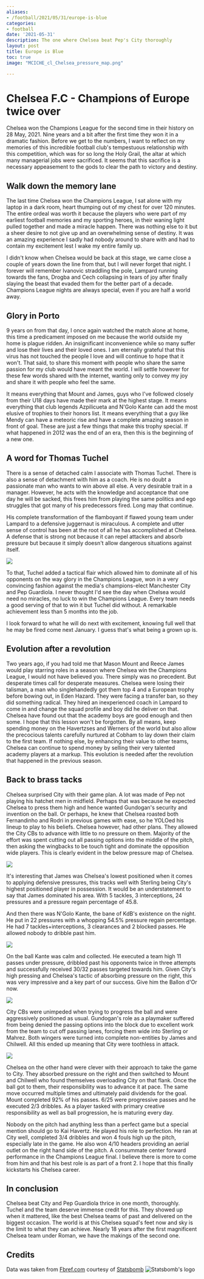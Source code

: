```yaml
---
aliases:
- /football/2021/05/31/europe-is-blue
categories:
- football
date: '2021-05-31'
description: The one where Chelsea beat Pep's City thoroughly
layout: post
title: Europe is Blue
toc: true
image: "MCICHE_cl_Chelsea_pressure_map.png"

---
```


# Chelsea F.C - Champions of Europe twice over

Chelsea won the Champions League for the second time in their history on 28 May, 2021. Nine years and a bit after the first time they won it in a dramatic fashion. Before we get to the numbers, I want to reflect on my memories of this incredible football club's tempestuous relationship with this competition, which was for so long the Holy Grail, the altar at which many managerial jobs were sacrificed. It seems that this sacrifice is a necessary appeasement to the gods to clear the path to victory and destiny. 

## Walk down the memory lane

The last time Chelsea won the Champions League, I sat alone with my laptop in a dark room, heart thumping out of my chest for over 120 minutes. The entire ordeal was worth it because the players who were part of my earliest football memories and my sporting heroes, in their waning light pulled together and made a miracle happen. There was nothing else to it but a sheer desire to not give up and an overwhelming sense of destiny. It was an amazing experience I sadly had nobody around to share with and had to contain my excitement lest I wake my entire family up.

I didn't know when Chelsea would be back at this stage, we came close a couple of years down the line from that, but I will never forget that night. I forever will remember Ivanovic straddling the pole, Lampard running towards the fans, Drogba and Cech collapsing in tears of joy after finally slaying the beast that evaded them for the better part of a decade. Champions League nights are always special, even if you are half a world away.

## Glory in Porto

9 years on from that day, I once again watched the match alone at home, this time a predicament imposed on me because the world outside my home is plague ridden. An insignificant inconvenience while so many suffer and lose their lives and their loved ones. I am eternally grateful that this virus has not touched the people I love and will continue to hope that it won't. That said, to share this moment with people who share the same passion for my club would have meant the world. I will settle however for these few words shared with the internet, wanting only to convey my joy and share it with people who feel the same.

It means everything that Mount and James, guys who I've followed closely from their U18 days have made their mark at the highest stage. It means everything that club legends Azpilicueta and N'Golo Kante can add the most elusive of trophies to their honors list. It means everything that a guy like Mendy can have a meteoric rise and have a complete amazing season in front of goal. These are just a few things that make this trophy special. If what happened in 2012 was the end of an era, then this is the beginning of a new one.

## A word for Thomas Tuchel

There is a sense of detached calm I associate with Thomas Tuchel. There is also a sense of detachment with him as a coach. He is no doubt a passionate man who wants to win above all else. A very desirable trait in a manager. However, he acts with the knowledge and acceptance that one day he will be sacked, this frees him from playing the same politics and ego struggles that got many of his predecessors fired. Long may that continue. 

His complete transformation of the flamboyant if flawed young team under Lampard to a defensive juggernaut is miraculous. A complete and utter sense of control has been at the root of all he has accomplished at Chelsea. A defense that is strong not because it can repel attackers and absorb pressure but because it simply doesn't allow dangerous situations against itself. 

![](che_shot_against_distance_vs_outcome_lampard_vs_tuchel.png)

To that, Tuchel added a tactical flair which allowed him to dominate all of his opponents on the way glory in the Champions League, won in a very convincing fashion against the media's champions-elect Manchester City and Pep Guardiola. I never thought I'd see the day when Chelsea would need no miracles, no luck to win the Champions League. Every team needs a good serving of that to win it but Tuchel did without. A remarkable achievement less than 5 months into the job. 


I look forward to what he will do next with excitement, knowing full well that he may be fired come next January. I guess that's what being a grown up is. 

## Evolution after a revolution

Two years ago, if you had told me that Mason Mount and Reece James would play starring roles in a season where Chelsea win the Champions League, I would not have believed you. There simply was no precedent. But desperate times call for desperate measures. Chelsea were losing their talisman, a man who singlehandedly got them top 4 and a European trophy before bowing out, in Eden Hazard. They were facing a transfer ban, so they did something radical. They hired an inexperienced coach in Lampard to come in and change the squad profile and boy did he deliver on that. Chelsea have found out that the academy boys are good enough and then some. I hope that this lesson won't be forgotten. By all means, keep spending money on the Havertzses and Werners of the world but also allow the precocious talents carefully nurtured at Cobham to lay down their claim to the first team. If nothing else, by enhancing their value to other teams, Chelsea can continue to spend money by selling their very talented academy players at a markup. This evolution is needed after the revolution that happened in the previous season. 

## Back to brass tacks

Chelsea surprised City with their game plan. A lot was made of Pep not playing his hatchet men in midfield. Perhaps that was because he expected Chelsea to press them high and hence wanted Gundogan's security and invention on the ball. Or perhaps, he knew that Chelsea roasted both Fernandinho and Rodri in previous games with ease, so he YOLOed his lineup to play to his beliefs. Chelsea however, had other plans. They allowed the City CBs to advance with little to no pressure on them. Majority of the effort was spent cutting out all passing options into the middle of the pitch, then asking the wingbacks to be touch tight and dominate the opposition wide players. This is clearly evident in the below pressure map of Chelsea.

![](MCICHE_cl_Chelsea_pressure_map.png)

It's interesting that James was Chelsea's lowest positioned when it comes to applying defensive pressures, this tracks well with Sterling being City's highest positioned player in possession. It would be an understatement to say that James dominated his area. With 5 tackles, 3 interceptions, 24 pressures and a pressure regain percentage of 45.8.

And then there was N'Golo Kante, the bane of KdB's existence on the night. He put in 22 pressures with a whopping 54.5% pressure regain percentage. He had 7 tackles+interceptions, 3 clearances and 2 blocked passes. He allowed nobody to dribble past him. 

![](MCICHE_cl_Manchester_City_pressure_map.png)

On the ball Kante was calm and collected. He executed a team high 11 passes under pressure, dribbled past his opponents twice in three attempts and  successfully received 30/32 passes targeted towards him. Given City's high pressing and Chelsea's tactic of absorbing pressure on the right, this was very impressive and a key part of our success. Give him the Ballon d'Or now.

![](MCICHE_cl_Manchester_City_touch_map.png)

City CBs were unimpeded when trying to progress the ball and were aggressively positioned as usual. Gundogan's role as a playmaker suffered from being denied the passing options into the block due to excellent work from the team to cut off passing lanes, forcing them wide into Sterling or Mahrez. Both wingers were turned into complete non-entities by James and Chilwell. All this ended up meaning that City were toothless in attack. 


![](MCICHE_cl_Chelsea_touch_map.png)

Chelsea on the other hand were clever with their approach to take the game to City. They absorbed pressure on the right and then switched to Mount and Chilwell who found themselves overloading City on that flank. Once the ball got to them, their responsibility was to advance it at pace. The same move occurred multiple times and ultimately paid dividends for the goal. Mount completed 92% of his passes. 6/25 were progressive passes and he executed 2/3 dribbles. As a player tasked with primary creative responsibility as well as ball progression, he is maturing every day. 

Nobody on the pitch had anything less than a perfect game but a special mention should go to Kai Havertz. He played his role to perfection. He ran at City well, completed 3/4 dribbles and won 4 fouls high up the pitch, especially late in the game. He also won 4/10 headers providing an aerial outlet on the right hand side of the pitch. A consummate center forward performance in the Champions League final. I believe there is more to come from him and that his best role is as part of a front 2. I hope that this finally kickstarts his Chelsea career. 

## In conclusion

Chelsea beat City and Pep Guardiola thrice in one month, thoroughly. Tuchel and the team deserve immense credit for this. They showed up when it mattered, like the best Chelsea teams of past and delivered on the biggest occasion. The world is at this Chelsea squad's feet now and sky is the limit to what they can achieve. Nearly 18 years after the first magnificent Chelsea team under Roman, we have the makings of the second one. 

## Credits

Data was taken from [Fbref.com](https://fbref.com/en/) courtesy of [Statsbomb](https://statsbomb.com/)
![](../SB_Regular.png "Statsbomb's logo")